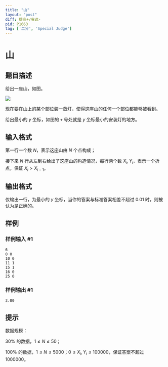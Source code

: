 ```yaml
---
title: "山"
layout: "post"
diff: 提高+/省选-
pid: P1663
tag: ['二分', 'Special Judge']
---
```

# 山
## 题目描述

给出一座山，如图。

![](https://cdn.luogu.com.cn/upload/image_hosting/9goc0bar.png)

现在要在山上的某个部位装一盏灯，使得这座山的任何一个部位都能够被看到。


给出最小的 $y$ 坐标，如图的 `+` 号处就是 $y$ 坐标最小的安装灯的地方。

## 输入格式

第一行一个数 $N$，表示这座山由 $N$ 个点构成；

接下来 $N$ 行从左到右给出了这座山的构造情况，每行两个数 $X_i, Y_i$，表示一个折点，保证 $X_i > X_{i-1}$。

## 输出格式

仅输出一行，为最小的 $y$ 坐标，当你的答案与标准答案相差不超过 $0.01$ 时，则被认为是正确的。

## 样例

### 样例输入 #1
```
6
0 0
10 0
11 1
15 1
16 0
25 0
```
### 样例输出 #1
```
3.00
```
## 提示

数据规模：

$30 \%$ 的数据，$1 \le N \le 50$；


$100 \%$ 的数据，$1 \le N \le 5000$；$0 \le X_i, Y_i \le 100000$，保证答案不超过 $1000000$。

